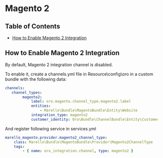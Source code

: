 Magento 2
=========

Table of Contents
-----------------
 - [How to Enable Magento 2 Integration](#how-to-enable-magento-2-integration)

How to Enable Magento 2 Integration
-----------------------------------
By default, Magento 2 integration channel is disabled.

To enable it, create a
channels.yml file in Resource\config\oro in a custom bundle with the
following data:

```yaml
channels:
   channel_types:
        magento2:
            label: oro.magento.channel_type.magento2.label
            entities:
                - Marello\Bundle\MagentoBundle\Entity\Website
            integration_type: magento2
            customer_identity: Oro\Bundle\ChannelBundle\Entity\CustomerIdentity
```

And register following service in services.yml

```yaml
marello_magento.provider.magento2_channel_type:
    class: Marello\Bundle\MagentoBundle\Provider\Magento2ChannelType
    tags:
        - { name: oro_integration.channel, type: magento2 }
```
